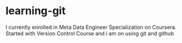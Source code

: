 # learning-git
I currently enrolled in Meta Data Engineer Specialization on Coursera. Started with Version Control Course and i am on using git and github
